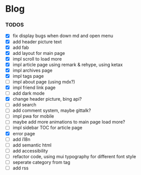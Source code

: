 # Blog

### TODOS
- [x] fix display bugs when down md and open menu
- [x] add header picture text
- [x] add fab
- [x] add layout for main page
- [x] impl scroll to load more
- [x] impl article page using remark & rehype, using ketax
- [x] impl archives page
- [x] impl tags page
- [ ] impl about page (using mdx?)
- [x] impl friend link page
- [ ] add dark mode
- [x] change header picture, bing api?
- [ ] add search
- [ ] add comment system, maybe gittalk?
- [ ] impl pwa for mobile
- [ ] maybe add more animations to main page load more?
- [ ] impl sidebar TOC for article page
- [x] error page
- [ ] add i18n
- [ ] add semantic html
- [ ] add accessibility
- [ ] refactor code, using mui typography for different font style
- [ ] seperate category from tag
- [ ] add rss